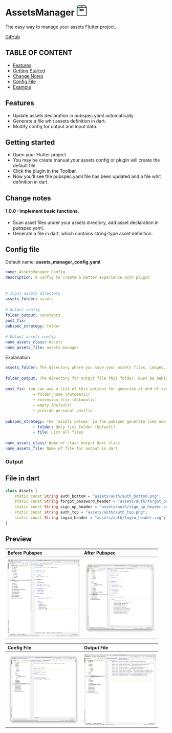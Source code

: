 # AssetsManager   <img src="preview/assets_manager_icon.svg" width="32"/>
The easy way to manage your assets Flutter project.

[GitHub](https://github.com/jamescardona11/AssetsManager)

## TABLE OF CONTENT
- [Features](#Features)
- [Getting Started](#GettingStarted)
- [Change Notes](#ChangeNotes)
- [Config File](#ConfigFile)
- [Example](#Output)

## Features
- Update assets declaration in pubspec.yaml automatically.
- Generate a file whit assets definition in dart.
- Modify config for output and input data.

## Getting started
* Open your Flutter project.
* You may be create manual your assets config or plugin will create the default file
* Click the plugin in the Toolbar.
* Now you'll see the pubspec.yaml file has been updated and a file whit definition in dart.


## Change notes
#### 1.0.0 : Implement basic functions.

- Scan asset files under your assets directory, add asset declaration in pubspec.yaml.
- Generate a file in dart, which contains string-type asset definition.

     
## Config file
Default name: **assets_manager_config.yaml**

``` yaml
name: AssetsManager Config
description: A Config to create a better experience with plugin


# Input assets directory
assets_folder: assets

# Output config
folder_output: constants
post_fix: 
pubspec_strategy: folder

# Output assets config
name_assets_class: Assets
name_assets_file: assets_manager

```

Explanation

``` yaml
assets_folder: The directory where you save your assets files, images, videos, etc

folder_output: The directory for output file this folder, must be behid \lib

post_fix: You can use a list of this options for generate at end of var in dart
            - folder_name (Automatic)
            - extension_file (Automatic)
            - empty (Default)
            - provide personal postfix

pubspec_strategy: The 'assets values' in the pubspec generate like one these strategy
            - folder: Only list folder (Default)
            - file: List all files

name_assets_class: Name of class output dart class
name_assets_file: Name of file for output in dart

```


### Output

## File in dart
``` dart
class Assets {
	static const String auth_bottom = "assets/auth/auth_bottom.png";
	static const String forgot_password_header = "assets/auth/forgot_password_header.svg";
	static const String sign_up_header = "assets/auth/sign_up_header.svg";
	static const String auth_top = "assets/auth/auth_top.png";
	static const String login_header = "assets/auth/login_header.svg";
}
```

## Preview

| Before Pubspec  | After Pubspec|
| :---        |    :----  |
|   |
| <img src="preview/before.png" width="225"/>  | <img src="preview/after.png" width="225"/>       |

| Config File  | Output File |
| :---        |    :----  |
| |
| <img src="preview/config_file.png" width="225"/>  | <img src="preview/output.png" width="225"/>     |




